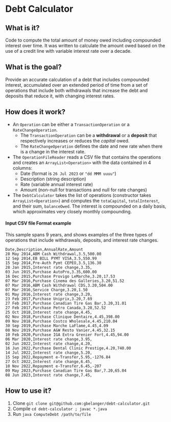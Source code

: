 # Debt Calculator

## What is it?
Code to compute the total amount of money owed including compounded interest over time. 
It was written to calculate the amount owed based on the use of a credit line with variable interest rate over a decade.

## What is the goal?
Provide an accurate calculation of a debt that includes compounded interest, accumulated over an extended period of time from a set of operations that include both withdrawals that increase the debt and deposits that reduce it, with changing interest rates.

## How does it work?
- An `Operation` can be either a `TransactionOperation` or a `RateChangeOperation`.
  - The `TransactionOperation` can be a **withdrawal** or a **deposit** that respectively increases or reduces the _capital_ owed. 
  - The `RateChangeOperation` defines the date and new rate when there is a change in the interest rate.
- The `OperationFileReader` reads a CSV file that contains the operations and creates an `ArrayList<Operation>` with the data contained in 4 columns: 
  - Date (format is `26 Jul 2023` or `"dd MMM uuuu"`)
  - Description (string description)
  - Rate (variable annual interest rate)
  - Amount (non-null for transactions and null for rate changes)
- The `DebtCalculator` takes the list of operations (constructor takes `ArrayList<Operation>`) and computes the `totaCapital`, `totalInterest`, and their sum, `balanceOwed`. The interest is compounded on a daily basis, which approximates very closely monthly compounding.

#### Input CSV file Format example
This sample spans 9 years, and shows examples of the three types of operations that include withdrawals, deposits, and interest rate changes.
```
Date,Description,AnnualRate,Amount
28 May 2014,ABM Cash Withdrawal,3.5,500.00
12 Sep 2014,EB BILL PYMT VISA,3.5,550.99
15 Sep 2014,Pre-Auth Pymt CEPEO,3.5,136.30
28 Jan 2015,Interest rate change,3.35,
03 Jun 2015,Purchase AutoPro,3.35,600.00 
16 Dec 2015,Purchase Provigo LeMarche,3.20,17.53 
07 Mar 2016,Purchase Cinema des Galleries,3.20,51.52
07 Mar 2016,ABM Cash Withdrawal CDS,3.20,504.00
07 Mar 2016,Service Charge,3.20,1.50
01 May 2016,Interest rate change,3.20,
23 Feb 2017,Purchase Uniprix,3.20,7.69
27 Feb 2017,Purchase Canadian Tire Gas Bar,3.20,31.01
27 Feb 2017,Purchase Petro Canada,3.20,52.52
25 Oct 2018,Interest rate change,4.45,
02 Nov 2018,Purchase Clinique Dentaire,4.45,398.00
09 Nov 2018,Purchase Costco Wholesale,4.45,210.04
30 Sep 2019,Purchase Marche LaFlame,4.45,4.09
08 Nov 2019,Purchase A&W Resto Vanier,4.45,32.15
10 Feb 2020,Purchase IGA Extra Grenier Fort,4.45,94.00
06 Mar 2020,Interest rate change,3.95,
02 Jun 2022,Interest rate change,4.20,
16 Jun 2022,Purchase Dental Clinic Prestige,4.20,740.00
14 Jul 2022,Interest rate change,5.20,
15 Sep 2022,Repayment e-Transfer,5.95,-1276.84
27 Oct 2022,Interest rate change,6.45,
10 Nov 2022,Repayment e-Transfer,6.45,-207
09 May 2023,Purchase Canadian Tire Gas Bar,7.20,65.04
08 Jun 2023,Interest rate change,7.45,
```

## How to use it?
1. Clone `git clone git@github.com:gbelanger/debt-calculator.git`
2. Compile `cd debt-calculator ; javac *.java`
3. Run `java ComputeDebt /path/to/file`
